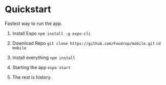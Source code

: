 # Quickstart
Fastest way to run the app.

1. Install Expo
```npm install -g expo-cli```

2. Download Repo
```git clone https://github.com/Foodrop/mobile.git```
```cd mobile```

3. Install everything
```npm install```

4. Starting the app
```expo start```

5. The rest is history.

